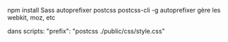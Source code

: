 npm install Sass autoprefixer postcss postcss-cli -g
autoprefixer gère les webkit, moz, etc

dans scripts:  "prefix": "postcss ./public/css/style.css"
